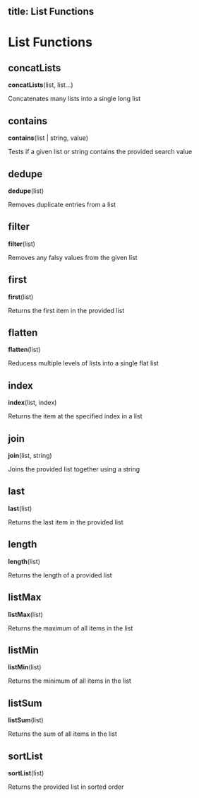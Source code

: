 title: List Functions
---

# List Functions

## concatLists

**concatLists**(list, list...)

Concatenates many lists into a single long list

## contains

**contains**(list | string, value)

Tests if a given list or string contains the provided search value

## dedupe

**dedupe**(list)

Removes duplicate entries from a list

## filter

**filter**(list)

Removes any falsy values from the given list

## first

**first**(list)

Returns the first item in the provided list

## flatten

**flatten**(list)

Reducess multiple levels of lists into a single flat list

## index

**index**(list, index)

Returns the item at the specified index in a list

## join

**join**(list, string)

Joins the provided list together using a string

## last

**last**(list)

Returns the last item in the provided list

## length

**length**(list)

Returns the length of a provided list

## listMax

**listMax**(list)

Returns the maximum of all items in the list

## listMin

**listMin**(list)

Returns the minimum of all items in the list

## listSum

**listSum**(list)

Returns the sum of all items in the list

## sortList

**sortList**(list)

Returns the provided list in sorted order

